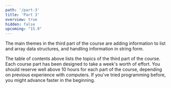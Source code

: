 ```yaml
---
path: '/part-3'
title: 'Part 3'
overview: true
hidden: false
upcoming: "15.9"
---
```


The main themes in the third part of the course are adding information to list and array data structures, and handling information in string form.

<please-login></please-login>

<pages-in-this-section></pages-in-this-section>

The table of contents above lists the topics of the third part of the course. Each course part has been designed to take a week's worth of effort. You should reserve well above 10 hours for each part of the course, depending on previous experience with computers. If you've tried programming before, you might advance faster in the beginning.


<exercises-in-this-section></exercises-in-this-section>
